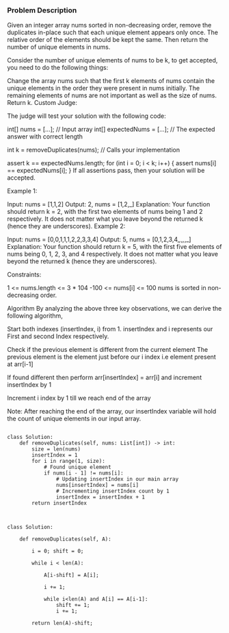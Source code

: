 ### Problem Description

Given an integer array nums sorted in non-decreasing order, remove the duplicates in-place such that each unique element appears only once. The relative order of the elements should be kept the same. Then return the number of unique elements in nums.

Consider the number of unique elements of nums to be k, to get accepted, you need to do the following things:

Change the array nums such that the first k elements of nums contain the unique elements in the order they were present in nums initially. The remaining elements of nums are not important as well as the size of nums.
Return k.
Custom Judge:

The judge will test your solution with the following code:

int[] nums = [...]; // Input array
int[] expectedNums = [...]; // The expected answer with correct length

int k = removeDuplicates(nums); // Calls your implementation

assert k == expectedNums.length;
for (int i = 0; i < k; i++) {
    assert nums[i] == expectedNums[i];
}
If all assertions pass, then your solution will be accepted.

 

Example 1:

Input: nums = [1,1,2]
Output: 2, nums = [1,2,_]
Explanation: Your function should return k = 2, with the first two elements of nums being 1 and 2 respectively.
It does not matter what you leave beyond the returned k (hence they are underscores).
Example 2:

Input: nums = [0,0,1,1,1,2,2,3,3,4]
Output: 5, nums = [0,1,2,3,4,_,_,_,_,_]
Explanation: Your function should return k = 5, with the first five elements of nums being 0, 1, 2, 3, and 4 respectively.
It does not matter what you leave beyond the returned k (hence they are underscores).
 

Constraints:

1 <= nums.length <= 3 * 104
-100 <= nums[i] <= 100
nums is sorted in non-decreasing order.


Algorithm
By analyzing the above three key observations, we can derive the following algorithm,

Start both indexes (insertIndex, i) from 1.
insertIndex and i represents our First and second Index respectively.

Check if the previous element is different from the current element
The previous element is the element just before our i index i.e element present at arr[i-1]

If found different then perform arr[insertIndex] = arr[i] and increment insertIndex by 1

Increment i index by 1 till we reach end of the array

Note: After reaching the end of the array, our insertIndex variable will hold the count of unique elements in our input array.



```

class Solution:
    def removeDuplicates(self, nums: List[int]) -> int:
        size = len(nums)
        insertIndex = 1
        for i in range(1, size):
            # Found unique element
            if nums[i - 1] != nums[i]:      
                # Updating insertIndex in our main array
                nums[insertIndex] = nums[i] 
                # Incrementing insertIndex count by 1 
                insertIndex = insertIndex + 1       
        return insertIndex
        
```


```

class Solution:

    def removeDuplicates(self, A):
        
        i = 0; shift = 0;
        
        while i < len(A):
            
            A[i-shift] = A[i];
            
            i += 1;
            
            while i<len(A) and A[i] == A[i-1]:
                shift += 1;
                i += 1;
                        
        return len(A)-shift;

```
